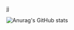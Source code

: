 jj

![Anurag's GitHub stats](https://github-readme-stats.vercel.app/api?username=redcoin96&show_icons=true&theme=radical)





